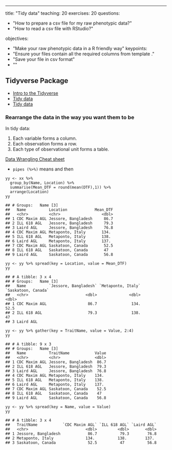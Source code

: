---
title: "Tidy data"
teaching: 20
exercises: 20
questions:


- "How to prepare a csv file for my raw phenotypic data?"
- "How to read a csv file with RStudio?"

objectives:
- "Make your raw phenotypic data in a R friendly way"
keypoints:
- "Ensure your files contain all the required columns from template ."
- "Save your file in csv format"
- ""


## Tidyverse Package

*  [Intro to the Tidyverse](https://www.youtube.com/watch?v=MKwyauo8nSI)
*  [Tidy data](https://cran.r-project.org/web/packages/tidyr/vignettes/tidy-data.html)
*  [Tidy data](https://r4ds.had.co.nz/tidy-data.html)


### Rearrange the data in the way you want them to be 
In tidy data:
1. Each variable forms a column.
2. Each observation forms a row.
3. Each type of observational unit forms a table.



[Data Wrangling Cheat sheet ](https://rstudio.com/wp-content/uploads/2015/02/data-wrangling-cheatsheet.pdf)

* `pipes (%>%)` means and then

```
yy <- xx %>%
  group_by(Name, Location) %>%
  summarise(Mean_DTF = round(mean(DTF),1)) %>% 
  arrange(Location)
yy
```

```## # A tibble: 9 x 3
## # Groups:   Name [3]
##   Name          Location            Mean_DTF
##   <chr>         <chr>                  <dbl>
## 1 CDC Maxim AGL Jessore, Bangladesh     86.7
## 2 ILL 618 AGL   Jessore, Bangladesh     79.3
## 3 Laird AGL     Jessore, Bangladesh     76.8
## 4 CDC Maxim AGL Metaponto, Italy       134. 
## 5 ILL 618 AGL   Metaponto, Italy       138. 
## 6 Laird AGL     Metaponto, Italy       137. 
## 7 CDC Maxim AGL Saskatoon, Canada       52.5
## 8 ILL 618 AGL   Saskatoon, Canada       47  
## 9 Laird AGL     Saskatoon, Canada       56.8
```

```
yy <- yy %>% spread(key = Location, value = Mean_DTF)
yy
```

```
## # A tibble: 3 x 4
## # Groups:   Name [3]
##   Name          `Jessore, Bangladesh` `Metaponto, Italy` `Saskatoon, Canada`
##   <chr>                         <dbl>              <dbl>               <dbl>
## 1 CDC Maxim AGL                  86.7               134.                52.5
## 2 ILL 618 AGL                    79.3               138.                47  
## 3 Laird AGL     
```
```
yy <- yy %>% gather(key = TraitName, value = Value, 2:4)
yy
```
```
## # A tibble: 9 x 3
## # Groups:   Name [3]
##   Name          TraitName           Value
##   <chr>         <chr>               <dbl>
## 1 CDC Maxim AGL Jessore, Bangladesh  86.7
## 2 ILL 618 AGL   Jessore, Bangladesh  79.3
## 3 Laird AGL     Jessore, Bangladesh  76.8
## 4 CDC Maxim AGL Metaponto, Italy    134. 
## 5 ILL 618 AGL   Metaponto, Italy    138. 
## 6 Laird AGL     Metaponto, Italy    137. 
## 7 CDC Maxim AGL Saskatoon, Canada    52.5
## 8 ILL 618 AGL   Saskatoon, Canada    47  
## 9 Laird AGL     Saskatoon, Canada    56.8
```
```
yy <- yy %>% spread(key = Name, value = Value)
yy
```

```
## # A tibble: 3 x 4
##   TraitName           `CDC Maxim AGL` `ILL 618 AGL` `Laird AGL`
##   <chr>                         <dbl>         <dbl>       <dbl>
## 1 Jessore, Bangladesh            86.7          79.3        76.8
## 2 Metaponto, Italy              134.          138.        137. 
## 3 Saskatoon, Canada              52.5          47          56.8
```
